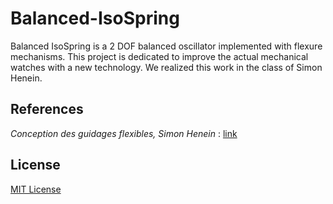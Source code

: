# Balanced-IsoSpring
Balanced IsoSpring is a 2 DOF balanced oscillator implemented with flexure mechanisms. This project is dedicated to improve the actual mechanical watches with a new technology. We realized this work in the class of Simon Henein.


## References
*Conception des guidages flexibles, Simon Henein* : [link](https://www.epflpress.org/product/666/9782889143368/conception-des-guidages-flexibles)

## License
[MIT License](LICENSE)

